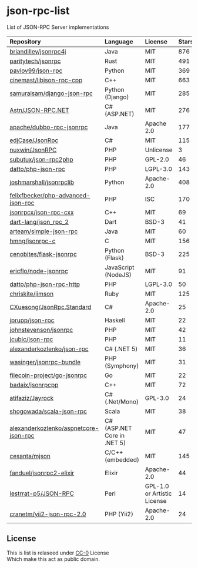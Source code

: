 # json-rpc-list
List of JSON-RPC Server implementations

| Repository | Language | License | Stars |
| :-         | :-       | :-      | :-    |
| [briandilley/jsonrpc4j](https://github.com/briandilley/jsonrpc4j) | Java | MIT | 876 |
| [paritytech/jsonrpc](https://github.com/paritytech/jsonrpc) | Rust | MIT | 491 |
| [pavlov99/json-rpc](https://github.com/pavlov99/json-rpc) | Python | MIT | 369 |
| [cinemast/libjson-rpc-cpp](https://github.com/cinemast/libjson-rpc-cpp) | C++ | MIT | 663 |
| [samuraisam/django-json-rpc](https://github.com/samuraisam/django-json-rpc) | Python (Django) | MIT | 285 |
| [Astn/JSON-RPC.NET](https://github.com/Astn/JSON-RPC.NET) | C# (ASP.NET) | MIT | 276 |
| [apache/dubbo-rpc-jsonrpc](https://github.com/apache/dubbo-rpc-jsonrpc) | Java | Apache 2.0 | 177 |
| [edjCase/JsonRpc](https://github.com/edjCase/JsonRpc) | C# | MIT | 115 |
| [nuxwin/JsonRPC](https://github.com/nuxwin/JsonRPC) | PHP | Unlicense | 3 |
| [subutux/json-rpc2php](https://github.com/subutux/json-rpc2php) | PHP | GPL-2.0 | 46 |
| [datto/php-json-rpc](https://github.com/datto/php-json-rpc) | PHP | LGPL-3.0 | 143 |
| [joshmarshall/jsonrpclib](https://github.com/joshmarshall/jsonrpclib) | Python | Apache-2.0 | 408 |
| [felixfbecker/php-advanced-json-rpc](https://github.com/felixfbecker/php-advanced-json-rpc) | PHP | ISC | 170 |
| [jsonrpcx/json-rpc-cxx](https://github.com/jsonrpcx/json-rpc-cxx) | C++ | MIT | 69 |
| [dart-lang/json_rpc_2](https://github.com/dart-lang/json_rpc_2) | Dart | BSD-3 | 41 |
| [arteam/simple-json-rpc](https://github.com/arteam/simple-json-rpc) | Java | MIT | 60 |
| [hmng/jsonrpc-c](https://github.com/hmng/jsonrpc-c) | C | MIT | 156 |
| [cenobites/flask-jsonrpc](https://github.com/cenobites/flask-jsonrpc) | Python (Flask) | BSD-3 | 225 |
| [ericflo/node-jsonrpc](https://github.com/ericflo/node-jsonrpc) | JavaScript (NodeJS) | MIT | 91 |
| [datto/php-json-rpc-http](https://github.com/datto/php-json-rpc-http) | PHP | LGPL-3.0 | 50 |
| [chriskite/jimson](https://github.com/chriskite/jimson) | Ruby | MIT | 125 |
| [CXuesong/JsonRpc.Standard](https://github.com/CXuesong/JsonRpc.Standard) | C# | Apache-2.0 | 25 |
| [jprupp/json-rpc](https://github.com/jprupp/json-rpc) | Haskell | MIT | 22 |
| [johnstevenson/jsonrpc](https://github.com/johnstevenson/jsonrpc) | PHP | MIT | 42 |
| [jcubic/json-rpc](https://github.com/jcubic/json-rpc) | PHP | MIT | 11 |
| [alexanderkozlenko/json-rpc](https://github.com/alexanderkozlenko/json-rpc) | C# (.NET 5) | MIT | 36 |
| [wasinger/jsonrpc-bundle](https://github.com/wasinger/jsonrpc-bundle) | PHP (Symphony) | MIT | 31 |
| [filecoin-project/go-jsonrpc](https://github.com/filecoin-project/go-jsonrpc) | Go | MIT | 22 |
| [badaix/jsonrpcpp](https://github.com/badaix/jsonrpcpp) | C++ | MIT | 72 |
| [atifaziz/Jayrock](https://github.com/atifaziz/Jayrock) | C# (.Net/Mono) | GPL-3.0 | 24 |
| [shogowada/scala-json-rpc](https://github.com/shogowada/scala-json-rpc) | Scala | MIT | 38 |
| [alexanderkozlenko/aspnetcore-json-rpc](https://github.com/alexanderkozlenko/aspnetcore-json-rpc) | C# (ASP.NET Core in .NET 5) | MIT | 47 |
| [cesanta/mjson](https://github.com/cesanta/mjson) | C/C++ (embedded) | MIT | 145 |
| [fanduel/jsonrpc2-elixir](https://github.com/fanduel/jsonrpc2-elixir) | Elixir | Apache-2.0 | 44 |
| [lestrrat-p5/JSON-RPC](https://github.com/lestrrat-p5/JSON-RPC) | Perl | GPL-1.0 or Artistic License | 14 |
| [cranetm/yii2-json-rpc-2.0](https://github.com/cranetm/yii2-json-rpc-2.0) | PHP (Yii2) | Apache-2.0 | 24 |

<!--
| [github.com/rryqszq4/php-JsonRPC](https://github.com/rryqszq4/php-JsonRPC) | PHP,C | - | Unknown | 36 |
| [Pozo/json-rpc-php](https://github.com/Pozo/json-rpc-php) | PHP | Unknown | 29 |
| [guangqianpeng/jrpc](https://github.com/guangqianpeng/jrpc) | C++17 | Unknown | 120 |

-->

## License
This is list is relaseed under [CC-0](http://creativecommons.org/publicdomain/zero/1.0/) License<br/>
Which make this act as public domain.
